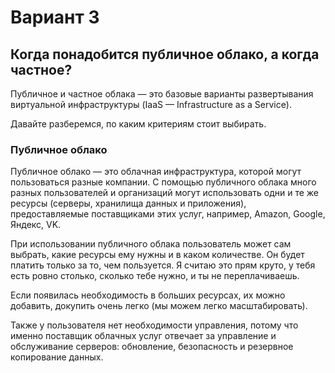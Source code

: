 # Вариант 3
## Когда понадобится публичное облако, а когда частное?

Публичное и частное облака — это базовые варианты развертывания виртуальной инфраструктуры (IaaS — Infrastructure as a Service).

Давайте разберемся, по каким критериям стоит выбирать.

### Публичное облако

Публичное облако — это облачная инфраструктура, которой могут пользоваться разные компании. С помощью публичного облака много разных пользователей и организаций могут использовать одни и те же ресурсы (серверы, хранилища данных и приложения), предоставляемые поставщиками этих услуг, например, Amazon, Google, Яндекс, VK.

При использовании публичного облака пользователь может сам выбрать, какие ресурсы ему нужны и в каком количестве. Он будет платить только за то, чем пользуется. Я считаю это прям круто, у тебя есть ровно столько, сколько тебе нужно, и ты не переплачиваешь.

Если появилась необходимость в больших ресурсах, их можно добавить, докупить очень легко (мы можем легко масштабировать).

Также у пользователя нет необходимости управления, потому что именно поставщик облачных услуг отвечает за управление и обслуживание серверов: обновление, безопасность и резервное копирование данных.
